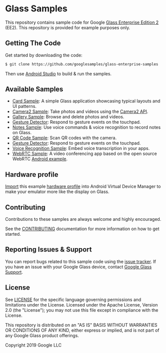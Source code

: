 # Glass Samples

This repository contains sample code for Google [Glass Enterprise Edition 2](https://developers.google.com/glass-enterprise) (EE2). This repository is provided for example purposes only.

## Getting The Code

Get started by downloading the code:

```bash
$ git clone https://github.com/googlesamples/glass-enterprise-samples
```

Then use [Android Studio](https://developer.android.com/studio) to build & run the samples.

## Available Samples

*  [Card Sample](CardSample): A simple Glass application showcasing typical layouts and UI patterns.
*  [Camera2 Sample](Camera2Sample): Take photos and videos using the [Camera2 API](https://developer.android.com/guide/topics/media/camera).
*  [Gallery Sample](GallerySample): Browse and delete photos and videos.
*  [Gesture Detector](GestureLibrarySample): Respond to gesture events on the touchpad.
*  [Notes Sample](NotesSample): Use voice commands & voice recognition to record notes on Glass.
*  [QR Code Sample](QRCodeScannerSample): Scan QR codes with the camera.
*  [Gesture Detector](endpoints-frameworks): Respond to gesture events on the touchpad.
*  [Voice Recognition Sample](VoiceRecognitionSample): Embed voice transcription in your apps. 
*  [WebRTC Sample](WebRTCSample): A video conferencing app based on the open source WebRTC [Android example](http://webrtc.github.io/webrtc-org/native-code/android/).

## Hardware profile
[Import](https://developer.android.com/studio/run/managing-avds#importexporthp) this example [hardware profile](HardwareProfile) into Android Virtual Device Manager to make your emulator more like the display on Glass.

## Contributing

Contributions to these samples are always welcome and highly encouraged.

See the [CONTRIBUTING](CONTRIBUTING.md) documentation for more information on how to get started.

## Reporting Issues & Support

You can report bugs related to this sample code using the [issue tracker](https://github.com/googlesamples/glass-enterprise-samples/issues). If you have an issue with your Google Glass device, contact [Google Glass Support](http://g.co/glass/contactus).

## License

See [LICENSE](LICENSE) for the specific language governing permissions and limitations under the License. Licensed under the Apache License, Version 2.0 (the "License"); you may not use this file except in compliance with the License.

This repository is distributed on an "AS IS" BASIS WITHOUT WARRANTIES OR CONDITIONS OF ANY KIND, either express or implied, and is not part of any Google Glass product offerings.

Copyright 2019 Google LLC
